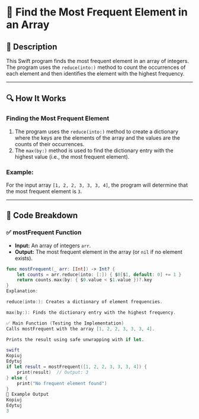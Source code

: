 # 📌 Find the Most Frequent Element in an Array

## 🚀 Description
This Swift program finds the most frequent element in an array of integers. The program uses the `reduce(into:)` method to count the occurrences of each element and then identifies the element with the highest frequency.

---

## 🔍 How It Works

### **Finding the Most Frequent Element**
1. The program uses the `reduce(into:)` method to create a dictionary where the keys are the elements of the array and the values are the counts of their occurrences.
2. The `max(by:)` method is used to find the dictionary entry with the highest value (i.e., the most frequent element).

### **Example:**
For the input array `[1, 2, 2, 3, 3, 3, 4]`, the program will determine that the most frequent element is `3`.

---

## 📂 Code Breakdown

### ✅ **mostFrequent Function**
- **Input:** An array of integers `arr`.
- **Output:** The most frequent element in the array (or `nil` if no element exists).

```swift
func mostFrequent(_ arr: [Int]) -> Int? {
    let counts = arr.reduce(into: [:]) { $0[$1, default: 0] += 1 }
    return counts.max(by: { $0.value < $1.value })?.key
}
Explanation:

reduce(into:): Creates a dictionary of element frequencies.

max(by:): Finds the dictionary entry with the highest frequency.

✅ Main Function (Testing the Implementation)
Calls mostFrequent with the array [1, 2, 2, 3, 3, 3, 4].

Prints the result using safe unwrapping with if let.

swift
Kopiuj
Edytuj
if let result = mostFrequent([1, 2, 2, 3, 3, 3, 4]) {
    print(result)  // Output: 3
} else {
    print("No frequent element found")
}
🎯 Example Output
Kopiuj
Edytuj
3
